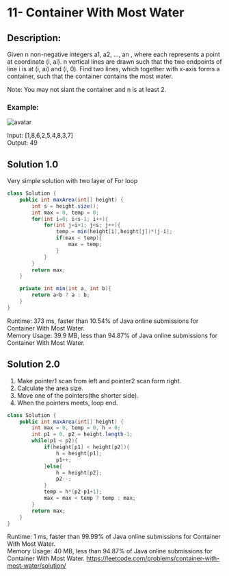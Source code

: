 # 11- Container With Most Water

## Description:
Given n non-negative integers a1, a2, ..., an , where each represents a point at coordinate (i, ai). n vertical lines are drawn such that the two endpoints of line i is at (i, ai) and (i, 0). Find two lines, which together with x-axis forms a container, such that the container contains the most water.
  
Note: You may not slant the container and n is at least 2.

### Example:  
![avatar](http://15.222.11.163/wp-content/uploads/2020/05/leet11.jpg) 


Input: [1,8,6,2,5,4,8,3,7]  
Output: 49

## Solution 1.0
Very simple solution with two layer of For loop
```java
class Solution {
    public int maxArea(int[] height) {
        int s = height.size();
        int max = 0, temp = 0;
        for(int i=0; i<s-1; i++){
            for(int j=i+1; j<s; j++){
                temp = min(height[i],height[j])*(j-i);
                if(max < temp){
                    max = temp;
                }
            }
        }
        return max;
    }

    private int min(int a, int b){
        return a<b ? a : b;
    }
}
```
Runtime: 373 ms, faster than 10.54% of Java online submissions for Container With Most Water.  
Memory Usage: 39.9 MB, less than 94.87% of Java online submissions for Container With Most Water.

## Solution 2.0
1. Make pointer1 scan from left and pointer2 scan form right.  
2. Calculate the area size.  
3. Move one of the pointers(the shorter side).  
4. When the pointers meets, loop end.  
```java
class Solution {
    public int maxArea(int[] height) {
        int max = 0, temp = 0, h = 0;
        int p1 = 0, p2 = height.length-1;
        while(p1 < p2){
            if(height[p1] < height[p2]){
                h = height[p1];
                p1++;
            }else{
                h = height[p2];
                p2--;
            }
            temp = h*(p2-p1+1);
            max = max < temp ? temp : max;
        }
        return max;
    }
}

```
Runtime: 1 ms, faster than 99.99% of Java online submissions for Container With Most Water.  
Memory Usage: 40 MB, less than 94.87% of Java online submissions for Container With Most Water.
https://leetcode.com/problems/container-with-most-water/solution/
